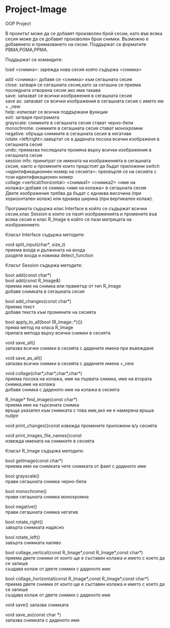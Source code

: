 # Project-Image
OOP Project

В проектът може да се добавят произволен брой сесии, като във всяка сесия може да се добавят произволен брои снимки.
Възможно е добавянето и премахването на сесии. Поддържат се форматите PBMA,PGMA,PPMA. 

Поддържат се командите:

load <снимка>: зарежда нова сесия която съдържа <снимка>

add <снимка>: добавя се <снимка> към сегашната сесия  
close: затваря се сегашната сесия,като за сегашна се приема последната отворена сесия ако има такава  
save: запазват се всички изображения в сегашната сесия  
save as: запазват се всички изображения в сегашната сесия с името им + _new  
help: изписват се всички поддържани функции  
exit: затваря програмата  
grayscale: снимките в сегашната сесия стават черно-бели  
monochrome: снимките в сегашната сесия стават монохромни  
negative: обръща снимките в сегашната сесия в негативи  
rotate <left/right>:завъртат се в дадената посока всички изображеня в сегашната сесия  
undo: премахва последната промяна върху всички изображения в сегашната сесия  
session info: принитрат се имената на изображенията в сегашната сесия, както и промените които предстоят да бъдат приложени
switch <идентификационнен номер на сесията>: прехвърля се на сесията с този идентификационен номер  
collage <vertical/horizontal> <снимка1> <снимка2> <име на колажа>:добавя се снимка <име на колажа> в сегашната сесия  
Двете изображения трябва да бъдат с еднаква височина (при хоризонтален колаж) или еднаква ширина (при вертикален колаж).  

Програмата съдържа клас Interface в който се съдържат всички сесии,клас Session в които се пазят изображенията и промените 
във всяка сесия и клас R_Image в който се пази матрицата на изображението.  

Класът Interface съдържа методите:

void split_input(char*, size_t)  
приема входа и дължината на входа  
разделя входа и извиква detect_function   

Класът Session съдържа методите:

bool add(const char*)  
bool add(const R_Image&)  
приема име на снимка или праметър от тип R_Image  
добавя снимката в сегашната сесия 

bool add_changes(const char*)  
приема текст  
добавя текста към промените на сесията

bool apply_to_all(bool (R_Image::*)())    
према метод на класа R_Image  
прилага метода върху всички снимки в сесията  

void save_all()  
запазва всички снимки в сесията с дадените имена при въвеждане  

void save_as_all()  
запазва всички снимки в сесията с дадените имена +_new  

void collage(char*,char*,char*,char*)  
приема посока на колажа, име на първата снимка, име на втората снимка,име на колажа  
добавя снимка с даденото име на колажа в сесията  

R_Image* find_image(const char*)  
приема име на търсената снимка  
връща указател към снимката с това име,ако не е намерена връша nullptr  

void print_changes()const 
извежда промените приложени в/у сесията  

void print_images_file_names()const  
извежда имената на снимките в сесията

Класът R_Image съдържа методите:

bool getImage(const char*)  
приема име на снимката 
чете снимката от фаил с даденото име  

bool grayscale()  
прави сегашната снимка черно-бяла  

bool monochrome()  
прави сегашната снимка монохромна  

bool negative()  
прави сегашната снимка негатив  

bool rotate_right()  
завърта снимката надясно  

bool rotate_left()  
завърта снимката наляво  

bool collage_vertical(const R_Image*,const R_Image*,const char*)  
приема двете снимки от които ще е съставен колажа и името с което да се запише   
създава колаж от двете снимки с даденото име  

bool collage_horizontal(const R_Image*,const R_Image*,const char*)  
приема двете снимки от които ще е съставен колажа и името с което да се запише  
създава колаж от двете снимки с даденото име  

void save()
запазва снимката  

void save_as(const char *)  
запазва снимката с даденото име

